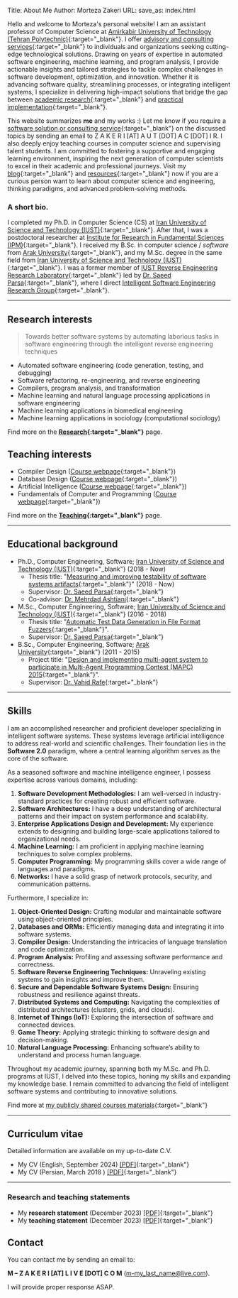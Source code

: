 Title: About Me
Author: Morteza Zakeri
URL:
save_as: index.html


Hello and welcome to Morteza's personal website!
I am an assistant professor of Computer Science at [Amirkabir University of Technology (Tehran Polytechnic)](https://aut.ac.ir/en){:target="_blank"}. 
I offer [advisory and consulting services](https://www.m-zakeri.ir/pages/services-and-projects.html){:target="_blank"} to individuals and organizations seeking cutting-edge technological solutions. Drawing on years of expertise in automated software engineering, machine learning, and program analysis, I provide actionable insights and tailored strategies to tackle complex challenges in software development, optimization, and innovation. Whether it is advancing software quality, streamlining processes, or integrating intelligent systems, I specialize in delivering high-impact solutions that bridge the gap between [academic research](https://www.m-zakeri.ir/pages/research.html){:target="_blank"} and [practical implementation](https://www.m-zakeri.ir/pages/services-and-projects.html){:target="_blank"}.

This website summarizes **me** and my works :) 
Let me know if you require a [software solution or consulting service](https://www.m-zakeri.ir/pages/services-and-projects.html){:target="_blank"} on the discussed topics by sending an email to Z A K E R I [AT] A U T [DOT] A C [DOT] I R.
I also deeply enjoy teaching courses in computer science and supervising talent students. I am committed to fostering a supportive and engaging learning environment, inspiring the next generation of computer scientists to excel in their academic and professional journeys. Visit my [blog](https://m-zakeri.github.io/blog_index.html){:target="_blank"} and [resources](https://m-zakeri.github.io/pages/resources.html){:target="_blank"} now if you are a curious person want to learn about computer science and engineering, thinking paradigms, and advanced problem-solving methods.


### A short bio.
I completed my Ph.D. in Computer Science (CS) at [Iran University of Science and Technology (IUST)](http://www.iust.ac.ir/en){:target="_blank"}. 
After that, I was a postdoctoral researcher at [Institute for Research in Fundamental Sciences (IPM)](https://cs.ipm.ac.ir/){:target="_blank"}. 
I received my B.Sc. in computer science / *software* from [Arak University](http://araku.ac.ir){:target="_blank"}, and my M.Sc. degree in the same field from [Iran University of Science and Technology (IUST)](http://www.iust.ac.ir/en){:target="_blank"}. 
I was a former member of [IUST Reverse Engineering Research Laboratory](http://reverse.iust.ac.ir/){:target="_blank"} led by [Dr. Saeed Parsa](http://parsa.iust.ac.ir){:target="_blank"}, where I direct [Intelligent Software Engineering Research Group](http://parsa.iust.ac.ir/research/){:target="_blank"}.

---

## Research interests
> Towards better software systems by automating laborious tasks in software engineering through the intelligent reverse engineering techniques

* Automated software engineering (code generation, testing, and debugging)
* Software refactoring, re-engineering, and reverse engineering
* Compilers, program analysis, and transformation
* Machine learning and natural language processing applications in software engineering
* Machine learning applications in biomedical engineering
* Machine learning applications in sociology (computational sociology)

Find more on the **[Research](https://m-zakeri.github.io/pages/research.html){:target="_blank"}** page.



## Teaching interests

* Compiler Design ([Course webpage](https://m-zakeri.github.io/Compilers){:target="_blank"})
* Database Design ([Course webpage](https://m-zakeri.github.io/https://m-zakeri.github.io/DatabaseDesign){:target="_blank"})
* Artificial Intelligence ([Course webpage](https://m-zakeri.github.io/https://m-zakeri.github.io/https://m-zakeri.github.io/AI){:target="_blank"})
* Fundamentals of Computer and Programming ([Course webpage](https://m-zakeri.github.io/https://m-zakeri.github.io/https://m-zakeri.github.io/CP){:target="_blank"})

Find more on the **[Teaching](https://m-zakeri.github.io/pages/teaching.html){:target="_blank"}** page.

---

## Educational background
* Ph.D., Computer Engineering, Software; [Iran University of Science and Technology (IUST)](http://www.iust.ac.ir/en){:target="_blank"} (2018 - Now)
    * Thesis title: "[Measuring and improving testability of software systems artifacts](https://m-zakeri.github.io/PhD/){:target="_blank"}" (2018 - Now)
    * Supervisor: [Dr. Saeed Parsa](http://parsa.iust.ac.ir){:target="_blank"}
    * Co-advisor: [Dr. Mehrdad Ashtiani](){:target="_blank"}
* M.Sc., Computer Engineering, Software; [Iran University of Science and Technology (IUST)](http://www.iust.ac.ir/en){:target="_blank"} (2016 - 2018)
    * Thesis title: "[Automatic Test Data Generation in File Format Fuzzers](https://m-zakeri.github.io/iust_deep_fuzz/){:target="_blank"}".
    * Supervisor: [Dr. Saeed Parsa](http://parsa.iust.ac.ir){:target="_blank"}
* B.Sc., Computer Engineering, Software; [Arak University](http://en.araku.ac.ir/){:target="_blank"} (2011 - 2015)
    * Project title: "[Design and implementing multi-agent system to participate in Multi-Agent Programming Contest (MAPC) 2015](http://webpages.iust.ac.ir/morteza_zakeri/repo/iust_course_materials/ZakeriProject_BSc/){:target="_blank"}".
    * Supervisor: [Dr. Vahid Rafe](https://www.gold.ac.uk/computing/people/rafe-vahid){:target="_blank"}


---

## Skills

I am an accomplished researcher and proficient developer specializing in intelligent software systems. These systems leverage artificial intelligence to address real-world and scientific challenges. Their foundation lies in the **Software 2.0** paradigm, where a central learning algorithm serves as the core of the software.

As a seasoned software and machine intelligence engineer, I possess expertise across various domains, including:

1. **Software Development Methodologies:** I am well-versed in industry-standard practices for creating robust and efficient software.
2. **Software Architectures:** I have a deep understanding of architectural patterns and their impact on system performance and scalability.
3. **Enterprise Applications Design and Development:** My experience extends to designing and building large-scale applications tailored to organizational needs.
4. **Machine Learning:** I am proficient in applying machine learning techniques to solve complex problems.
5. **Computer Programming:** My programming skills cover a wide range of languages and paradigms. 
6. **Networks:** I have a solid grasp of network protocols, security, and communication patterns.

Furthermore, I specialize in:

1. **Object-Oriented Design:** Crafting modular and maintainable software using object-oriented principles.
2. **Databases and ORMs:** Efficiently managing data and integrating it into software systems.
3. **Compiler Design:** Understanding the intricacies of language translation and code optimization.
4. **Program Analysis:** Profiling and assessing software performance and correctness.
5. **Software Reverse Engineering Techniques:** Unraveling existing systems to gain insights and improve them.
6. **Secure and Dependable Software Systems Design:** Ensuring robustness and resilience against threats.
7. **Distributed Systems and Computing:** Navigating the complexities of distributed architectures (clusters, grids, and clouds).
8. **Internet of Things (IoT):** Exploring the intersection of software and connected devices.
9. **Game Theory:** Applying strategic thinking to software design and decision-making.
10. **Natural Language Processing:** Enhancing software’s ability to understand and process human language.

Throughout my academic journey, spanning both my M.Sc. and Ph.D. programs at IUST, I delved into these topics, honing my skills and expanding my knowledge base. I remain committed to advancing the field of intelligent software systems and contributing to innovative solutions.

Find more at [my publicly shared courses materials](http://webpages.iust.ac.ir/morteza_zakeri/repo/iust_course_materials/){:target="_blank"}


---

## Curriculum vitae

Detailed information are available on my up-to-date C.V.

* My CV  (English, September 2024) [[PDF]](../static/pdf/morteza_zakeri_cv.pdf){:target="_blank"}
* My CV  (Persian, March 2018 ) [[PDF]](https://www.dropbox.com/s/7zpxl68sx68cb3u/Zakeri_Resume_961201_FA.pdf?dl=0){:target="_blank"}


---

### Research and teaching statements

* My **research statement** (December 2023) [[PDF]](../static/pdf/morteza_zakeri_rs.pdf){:target="_blank"}
* My **teaching statement** (December 2023) [[PDF]](../static/pdf/morteza_zakeri_ts.pdf){:target="_blank"}


## Contact

You can contact me by sending an email to: 

**M – Z A K E R I [AT] L I V E [DOT] C O M**
([m-my_last_name@live.com](mailto:m-my_last_name@live.com)). 

I will provide proper response ASAP.

